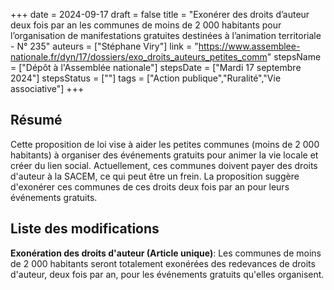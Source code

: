 +++
date = 2024-09-17
draft = false
title = "Exonérer des droits d’auteur deux fois par an les communes de moins de 2 000 habitants pour l’organisation de manifestations gratuites destinées à l’animation territoriale - N° 235"
auteurs = ["Stéphane Viry"]
link = "https://www.assemblee-nationale.fr/dyn/17/dossiers/exo_droits_auteurs_petites_comm"
stepsName = ["Dépôt à l'Assemblée nationale"]
stepsDate = ["Mardi 17 septembre 2024"]
stepsStatus = [""]
tags = ["Action publique","Ruralité","Vie associative"]
+++

## Résumé

Cette proposition de loi vise à aider les petites communes (moins de 2 000 habitants) à organiser des événements gratuits pour animer la vie locale et créer du lien social. Actuellement, ces communes doivent payer des droits d'auteur à la SACEM, ce qui peut être un frein. La proposition suggère d'exonérer ces communes de ces droits deux fois par an pour leurs événements gratuits.

## Liste des modifications

**Exonération des droits d'auteur (Article unique)**: Les communes de moins de 2 000 habitants seront totalement exonérées des redevances de droits d'auteur, deux fois par an, pour les événements gratuits qu'elles organisent.

